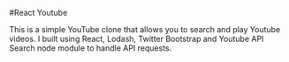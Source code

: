#React Youtube

This is a simple YouTube clone that allows you to search and play Youtube videos. I built using React, Lodash, Twitter Bootstrap and Youtube API Search node module to handle API requests. 
